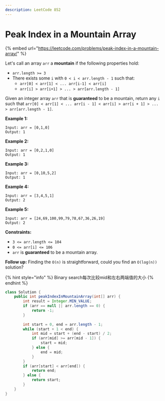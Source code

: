```yaml
---
description: LeetCode 852
---
```


# Peak Index in a Mountain Array

{% embed url="https://leetcode.com/problems/peak-index-in-a-mountain-array/" %}

Let's call an array `arr` a **mountain** if the following properties hold:

* `arr.length >= 3`
* There exists some `i` with `0 < i < arr.length - 1` such that:
  * `arr[0] < arr[1] < ... arr[i-1] < arr[i]`
  * `arr[i] > arr[i+1] > ... > arr[arr.length - 1]`

Given an integer array `arr` that is **guaranteed** to be a mountain, return any `i` such that `arr[0] < arr[1] < ... arr[i - 1] < arr[i] > arr[i + 1] > ... > arr[arr.length - 1]`.

**Example 1:**

```
Input: arr = [0,1,0]
Output: 1
```

**Example 2:**

```
Input: arr = [0,2,1,0]
Output: 1
```

**Example 3:**

```
Input: arr = [0,10,5,2]
Output: 1
```

**Example 4:**

```
Input: arr = [3,4,5,1]
Output: 2
```

**Example 5:**

```
Input: arr = [24,69,100,99,79,78,67,36,26,19]
Output: 2
```

**Constraints:**

* `3 <= arr.length <= 104`
* `0 <= arr[i] <= 106`
* `arr` is **guaranteed** to be a mountain array.

&#x20;**Follow up:** Finding the `O(n)` is straightforward, could you find an `O(log(n))` solution?

{% hint style="info" %}
Binary search每次比较mid和左右两端值的大小
{% endhint %}

```java
class Solution {
    public int peakIndexInMountainArray(int[] arr) {
        int result = Integer.MIN_VALUE;
        if (arr == null || arr.length == 0) {
            return -1;
        }
        
        int start = 0, end = arr.length - 1;
        while (start + 1 < end) {
            int mid = start + (end - start) / 2;
            if (arr[mid] >= arr[mid - 1]) {
                start = mid;
            } else {
                end = mid;
            }
        }
        if (arr[start] < arr[end]) {
            return end;
        } else {
            return start;
        }
    }
}
```
